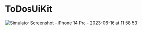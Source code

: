 # ToDosUiKit
![Simulator Screenshot - iPhone 14 Pro - 2023-06-16 at 11 58 53](https://github.com/yyxqqq777/ToDosUiKit/assets/88302638/b1e42346-83ef-4af3-83d8-8989c2957afb)

